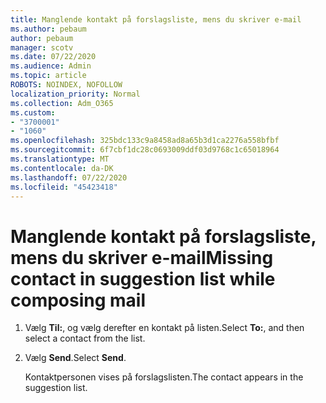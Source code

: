 ```yaml
---
title: Manglende kontakt på forslagsliste, mens du skriver e-mail
ms.author: pebaum
author: pebaum
manager: scotv
ms.date: 07/22/2020
ms.audience: Admin
ms.topic: article
ROBOTS: NOINDEX, NOFOLLOW
localization_priority: Normal
ms.collection: Adm_O365
ms.custom:
- "3700001"
- "1060"
ms.openlocfilehash: 325bdc133c9a8458ad8a65b3d1ca2276a558bfbf
ms.sourcegitcommit: 6f7cbf1dc28c0693009ddf03d9768c1c65018964
ms.translationtype: MT
ms.contentlocale: da-DK
ms.lasthandoff: 07/22/2020
ms.locfileid: "45423418"
---
```

# <a name="missing-contact-in-suggestion-list-while-composing-mail"></a><span data-ttu-id="6f4ff-102">Manglende kontakt på forslagsliste, mens du skriver e-mail</span><span class="sxs-lookup"><span data-stu-id="6f4ff-102">Missing contact in suggestion list while composing mail</span></span>

1. <span data-ttu-id="6f4ff-103">Vælg **Til:**, og vælg derefter en kontakt på listen.</span><span class="sxs-lookup"><span data-stu-id="6f4ff-103">Select **To:**, and then select a contact from the list.</span></span>
2. <span data-ttu-id="6f4ff-104">Vælg **Send**.</span><span class="sxs-lookup"><span data-stu-id="6f4ff-104">Select **Send**.</span></span>

    <span data-ttu-id="6f4ff-105">Kontaktpersonen vises på forslagslisten.</span><span class="sxs-lookup"><span data-stu-id="6f4ff-105">The contact appears in the suggestion list.</span></span>